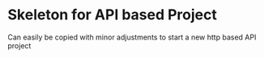 # Skeleton for API based Project

Can easily be copied with minor adjustments to start a new http based API project
